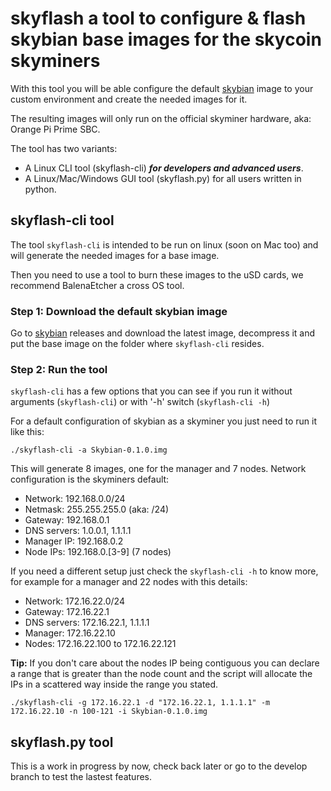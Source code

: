 # skyflash a tool to configure & flash skybian base images for the skycoin skyminers

With this tool you will be able configure the default [skybian](https://github.com/simelo/skybian) image to your custom environment and create the needed images for it.

The resulting images will only run on the official skyminer hardware, aka: Orange Pi Prime SBC.

The tool has two variants:

* A Linux CLI tool (skyflash-cli) **_for developers and advanced users_**.
* A Linux/Mac/Windows GUI tool (skyflash.py) for all users written in python.

## skyflash-cli tool

The tool `skyflash-cli` is intended to be run on linux (soon on Mac too) and will generate the needed images for a base image.

Then you need to use a tool to burn these images to the uSD cards, we recommend BalenaEtcher a cross OS tool.

### Step 1: Download the default skybian image

Go to [skybian](https://github.com/simelo/skybian) releases and download the latest image, decompress it and put the base image on the folder where `skyflash-cli` resides.

### Step 2: Run the tool

`skyflash-cli` has a few options that you can see if you run it without arguments (`skyflash-cli`) or with '-h' switch (`skyflash-cli -h`)

For a default configuration of skybian as a skyminer you just need to run it like this:

```
./skyflash-cli -a Skybian-0.1.0.img
```

This will generate 8 images, one for the manager and 7 nodes. Network configuration is the skyminers default:

* Network: 192.168.0.0/24
* Netmask: 255.255.255.0 (aka: /24)
* Gateway: 192.168.0.1
* DNS servers: 1.0.0.1, 1.1.1.1
* Manager IP: 192.168.0.2
* Node IPs: 192.168.0.[3-9] (7 nodes)

If you need a different setup just check the `skyflash-cli -h` to know more, for example for a manager and 22 nodes with this details:

* Network: 172.16.22.0/24
* Gateway: 172.16.22.1
* DNS servers: 172.16.22.1, 1.1.1.1
* Manager: 172.16.22.10
* Nodes: 172.16.22.100 to 172.16.22.121

**Tip:** If you don't care about the nodes IP being contiguous you can declare a range that is greater than the node count and the script will allocate the IPs in a scattered way inside the range you stated.

```
./skyflash-cli -g 172.16.22.1 -d "172.16.22.1, 1.1.1.1" -m 172.16.22.10 -n 100-121 -i Skybian-0.1.0.img
```

## skyflash.py tool

This is a work in progress by now, check back later or go to the develop branch to test the lastest features.
